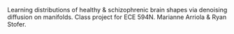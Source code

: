 Learning distributions of healthy & schizophrenic brain shapes via denoising diffusion on manifolds. Class project for ECE 594N. Marianne Arriola & Ryan Stofer.